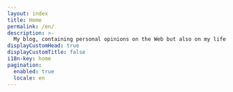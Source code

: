 ```yaml
---
layout: index
title: Home
permalink: /en/
description: >-
  My blog, containing personal opinions on the Web but also on my life as a parent and a citizen.
displayCustomHead: true
displayCustomTitle: false
i18n-key: home
pagination: 
  enabled: true
  locale: en
---
```

